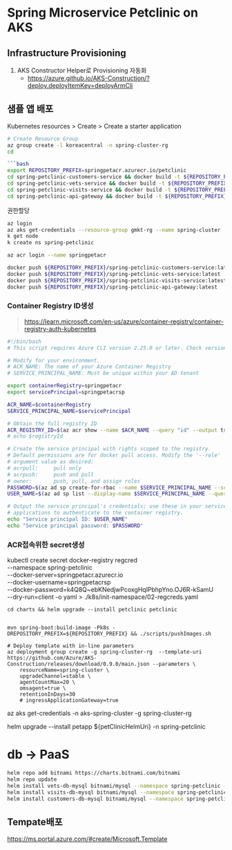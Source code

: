 # Spring Microservice Petclinic on AKS

## Infrastructure Provisioning

1. AKS Constructor Helper로 Provisioning 자동화
    * https://azure.github.io/AKS-Construction/?deploy.deployItemKey=deployArmCli


## 샘플 앱 배포

Kubernetes resources > Create > Create a starter application


```bash
# Create Resource Group
az group create -l koreacentral -n spring-cluster-rg
cd 

```bash
export REPOSITORY_PREFIX=springpetacr.azurecr.io/petclinic
cd spring-petclinic-customers-service && docker build -t ${REPOSITORY_PREFIX}/spring-petclinic-customers-service . && cd ../
cd spring-petclinic-vets-service && docker build -t ${REPOSITORY_PREFIX}/spring-petclinic-vets-service . && cd ../
cd spring-petclinic-visits-service && docker build -t ${REPOSITORY_PREFIX}/spring-petclinic-visits-service . && cd ../
cd spring-petclinic-api-gateway && docker build -t ${REPOSITORY_PREFIX}/spring-petclinic-api-gateway . && cd ../
```
권한할당

```bash
az login
az aks get-credentials --resource-group gmkt-rg --name spring-cluster
k get node
k create ns spring-petclinic
```


```bash
az acr login --name springpetacr

docker push ${REPOSITORY_PREFIX}/spring-petclinic-customers-service:latest
docker push ${REPOSITORY_PREFIX}/spring-petclinic-vets-service:latest
docker push ${REPOSITORY_PREFIX}/spring-petclinic-visits-service:latest
docker push ${REPOSITORY_PREFIX}/spring-petclinic-api-gateway:latest
```
### Container Registry ID생성

> https://learn.microsoft.com/en-us/azure/container-registry/container-registry-auth-kubernetes

```bash
#!/bin/bash
# This script requires Azure CLI version 2.25.0 or later. Check version with `az --version`.

# Modify for your environment.
# ACR_NAME: The name of your Azure Container Registry
# SERVICE_PRINCIPAL_NAME: Must be unique within your AD tenant

export containerRegistry=springpetacr
export servicePrincipal=springpetacrsp

ACR_NAME=$containerRegistry
SERVICE_PRINCIPAL_NAME=$servicePrincipal

# Obtain the full registry ID
ACR_REGISTRY_ID=$(az acr show --name $ACR_NAME --query "id" --output tsv)
# echo $registryId

# Create the service principal with rights scoped to the registry.
# Default permissions are for docker pull access. Modify the '--role'
# argument value as desired:
# acrpull:     pull only
# acrpush:     push and pull
# owner:       push, pull, and assign roles
PASSWORD=$(az ad sp create-for-rbac --name $SERVICE_PRINCIPAL_NAME --scopes $ACR_REGISTRY_ID --role acrpull --query "password" --output tsv)
USER_NAME=$(az ad sp list --display-name $SERVICE_PRINCIPAL_NAME --query "[].appId" --output tsv)

# Output the service principal's credentials; use these in your services and
# applications to authenticate to the container registry.
echo "Service principal ID: $USER_NAME"
echo "Service principal password: $PASSWORD"


```


### ACR접속위한 secret생성
 kubectl create secret docker-registry regcred \
    --namespace spring-petclinic \
    --docker-server=springpetacr.azurecr.io \
    --docker-username=springpetacrsp \
    --docker-password=k4Q8Q~ebKNedjwPcoxgHqlPbhpYno.OJ6R-kSamU \
    --dry-run=client -o yaml > ./k8s/init-namespace/02-regcreds.yaml


```
cd charts && helm upgrade --install petclinic petclinic


mvn spring-boot:build-image -Pk8s -DREPOSITORY_PREFIX=${REPOSITORY_PREFIX} && ./scripts/pushImages.sh

# Deploy template with in-line parameters
az deployment group create -g spring-cluster-rg  --template-uri https://github.com/Azure/AKS-Construction/releases/download/0.9.0/main.json --parameters \
	resourceName=spring-cluster \
	upgradeChannel=stable \
	agentCountMax=20 \
	omsagent=true \
	retentionInDays=30 
	# ingressApplicationGateway=true

```

az aks get-credentials -n aks-spring-cluster -g spring-cluster-rg


helm upgrade --install petapp ${petClinicHelmUri} -n spring-petclinic 

# db -> PaaS
```sh
helm repo add bitnami https://charts.bitnami.com/bitnami
helm repo update
helm install vets-db-mysql bitnami/mysql --namespace spring-petclinic --version 8 --set auth.database=service_instance_db
helm install visits-db-mysql bitnami/mysql --namespace spring-petclinic  --version 8 --set auth.database=service_instance_db
helm install customers-db-mysql bitnami/mysql --namespace spring-petclinic  --version 8 --set auth.database=service_instance_db 
```


## Tempate배포
https://ms.portal.azure.com/#create/Microsoft.Template
